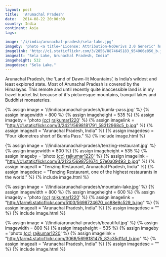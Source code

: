 ```yaml
---
layout: post
title:  'Arunachal Pradesh'
date:   2014-08-22 20:00:00
country: India
continent: Asia
tags:

image: '/i/india/arunachal-pradesh/sela-lake.jpg'
imageby: 'photo <a title="License: Attribution-NoDerivs 2.0 Generic" href="https://creativecommons.org/licenses/by-nd/2.0/">(<em>cc</em>)</a> <a href="http://www.flickr.com/photos/stupid_dream/8874645183">Prashant Ram</a>'
imagelink: 'http://c1.staticflickr.com/3/2856/8874645183_954066e850_b.jpg'
imagealt: "Sela Lake, Arunachal Pradesh, India"
imageheight: 532
imagedesc: "Sela Lake."
---
```

Arunachal Pradesh, the ‘Land of Dawn-lit Mountains’, is India’s wildest and least explored state. Most of Arunachal Pradesh is covered by the Himalayas. This remote and until recently quite inaccessible land is in my travel bucket list because of it's picturesque mountains, tranquil lakes and Buddhist monasteries.

<!-- img -->
{% assign image = '/i/india/arunachal-pradesh/bumla-pass.jpg' %}
{% assign imagewidth = 800 %}
{% assign imageheight = 535 %}
{% assign imageby = 'photo <a title="License: Attribution 2.0 Generic" href="https://creativecommons.org/licenses/by/2.0/">(<em>cc</em>)</a> <a href="http://www.flickr.com/photos/ahinsajain/5698181791/in/set-72157626672014222">rajkumar1220</a>' %}
{% assign imagelink = "http://c1.staticflickr.com/3/2421/5698181791_58312968c5_b.jpg" %}
{% assign imagealt = "Arunachal Pradesh, India" %}
{% assign imagedesc = "Four kilometres short of Bumla Pass." %}
{% include image.html %}

{% assign image = '/i/india/arunachal-pradesh/tenzing-restaurant.jpg' %}
{% assign imagewidth = 800 %}
{% assign imageheight = 535 %}
{% assign imageby = 'photo <a title="License: Attribution 2.0 Generic" href="https://creativecommons.org/licenses/by/2.0/">(<em>cc</em>)</a> <a href="http://www.flickr.com/photos/ahinsajain/5698751674/in/set-72157626672014222">rajkumar1220</a>' %}
{% assign imagelink = "http://c1.staticflickr.com/3/2123/5698751674_57e0a09493_b.jpg" %}
{% assign imagealt = "Tenzing Restaurant, Arunachal Pradesh, India" %}
{% assign imagedesc = "Tenzing Restaurant, one of the highest restaurants in the world." %}
{% include image.html %}

{% assign image = '/i/india/arunachal-pradesh/mountain-lake.jpg' %}
{% assign imagewidth = 800 %}
{% assign imageheight = 600 %}
{% assign imageby = 'photo <a title="License: Attribution 2.0 Generic" href="https://creativecommons.org/licenses/by/2.0/">(<em>cc</em>)</a> <a href="http://www.flickr.com/photos/ahinsajain/5698724670/in/set-72157626672014222">rajkumar1220</a>' %}
{% assign imagelink = "http://farm6.staticflickr.com/5103/5698724670_cc88e9c529_b.jpg" %}
{% assign imagealt = "Arunachal Pradesh, India" %}
{% assign imagedesc = "" %}
{% include image.html %}

{% assign image = '/i/india/arunachal-pradesh/beautiful.jpg' %}
{% assign imagewidth = 800 %}
{% assign imageheight = 535 %}
{% assign imageby = 'photo <a title="License: Attribution 2.0 Generic" href="https://creativecommons.org/licenses/by/2.0/">(<em>cc</em>)</a> <a href="http://www.flickr.com/photos/ahinsajain/5698181475/in/set-72157626672014222">rajkumar1220</a>' %}
{% assign imagelink = "http://farm4.staticflickr.com/3068/5698181475_82c35d1fa1_b.jpg" %}
{% assign imagealt = "Arunachal Pradesh, India" %}
{% assign imagedesc = "" %}
{% include image.html %}

